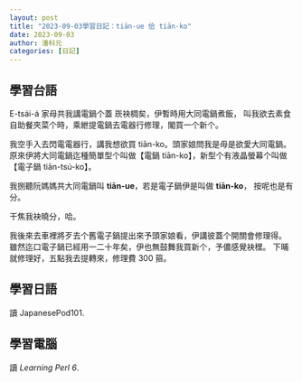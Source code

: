 ```yaml
---
layout: post
title: "2023-09-03學習日記：tiān-ue 佮 tiān-ko"
date: 2023-09-03
author: 潘科元
categories: [日記]
---
```

## 學習台語

E-tsái-á 家母共我講電鍋个蓋 崁袂椆矣，伊暫時用大同電鍋煮飯，
叫我欲去素食自助餐夾菜个時，乘紲提電鍋去電器行修理，閣買一个新个。

我空手入去閃電電器行，講我想欲買 tiān-ko。頭家娘問我是毋是欲愛大同電鍋。
原來伊將大同電鍋迄種簡單型个叫做【電鍋 tiān-ko】，新型个有液晶螢幕个叫做
【電子鍋 tiān-tsú-ko】。

我捌聽阮媽媽共大同電鍋叫 **tiān-ue**，若是電子鍋伊是叫做 **tiān-ko**，
按呢也是有分。

干焦我袂曉分，哈。

我後來去車裡將歹去个舊電子鍋提出來予頭家娘看，伊講彼蓋个開關會修理得。
雖然迄口電子鍋已經用一二十年矣，伊也無鼓舞我買新个，予儂感覺袂䆀。
下晡就修理好，五點我去提轉來，修理費 300 箍。

## 學習日語

讀 JapanesePod101.

## 學習電腦

讀 *Learning Perl 6*.
